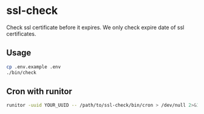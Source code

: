 # ssl-check

Check ssl certificate before it expires. We only check expire date of ssl certificates.

## Usage

```bash
cp .env.example .env
./bin/check
```

## Cron with runitor

```bash
runitor -uuid YOUR_UUID -- /path/to/ssl-check/bin/cron > /dev/null 2>&1
```
